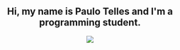 <h2 align="center">Hi, my name is Paulo Telles and I'm a programming student.</h2>
 <p align="center">
  <a >
    <img src="https://skillicons.dev/icons?i=cs,python,java" />
  </a>
</p>
